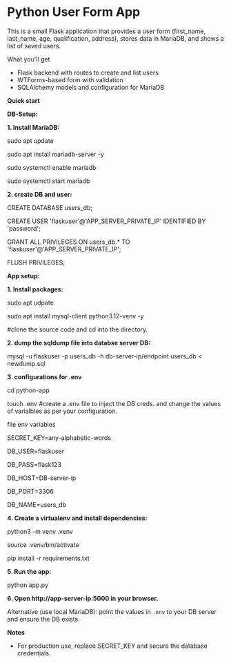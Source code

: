 # Python User Form App

This is a small Flask application that provides a user form (first_name, last_name, age, qualification, address), stores data in MariaDB, and shows a list of saved users.

What you'll get
- Flask backend with routes to create and list users
- WTForms-based form with validation
- SQLAlchemy models and configuration for MariaDB

**Quick start**

**DB-Setup:**

**1. Install MariaDB:**

   sudo apt update
   
   sudo apt install mariadb-server -y
   
   sudo systemctl enable mariadb
   
   sudo systemctl start mariadb

**2. create DB and user:**

   CREATE DATABASE users_db;
   
   CREATE USER 'flaskuser'@'APP_SERVER_PRIVATE_IP' IDENTIFIED BY 'password';
   
   GRANT ALL PRIVILEGES ON users_db.* TO 'flaskuser'@'APP_SERVER_PRIVATE_IP';
   
   FLUSH PRIVILEGES;

**App setup:**

**1. Install packages:**

   sudo apt udpate
   
   sudo apt install mysql-client python3.12-venv -y
   
   #clone the source code and cd into the directory.
   
**2. dump the sqldump file into databse server DB:**

   mysql -u flaskuser -p users_db -h db-server-ip/endpoint users_db < newdump.sql

**3. configurations for .env**

   cd python-app
   
   touch .env   #create a .env file to inject the DB creds. and change the values of varialbles as per your configuration.

   file env variables
   
   SECRET_KEY=any-alphabetic-words
   
   DB_USER=flaskuser
   
   DB_PASS=flask123
   
   DB_HOST=DB-server-ip
   
   DB_PORT=3306
   
   DB_NAME=users_db
   
**4. Create a virtualenv and install dependencies:**

   python3 -m venv .venv
   
   source .venv/bin/activate
   
   pip install -r requirements.txt

**5. Run the app:**

   python app.py

**6. Open http://app-server-ip:5000 in your browser.**

Alternative (use local MariaDB): point the values in `.env` to your DB server and ensure the DB exists.

**Notes**
- For production use, replace SECRET_KEY and secure the database credentials.

